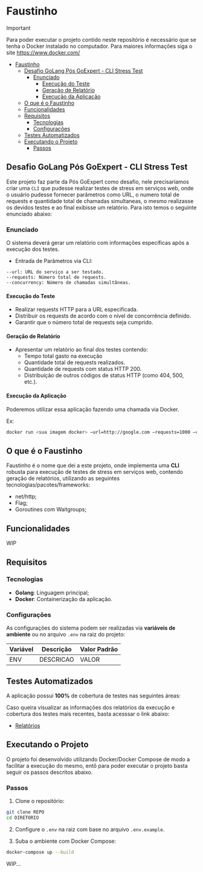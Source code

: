 # Faustinho

> [!IMPORTANT]
> Para poder executar o projeto contido neste repositório é necessário que se tenha o Docker instalado no computador. Para maiores informações siga o site <https://www.docker.com/>

- [Faustinho](#faustinho)
  - [Desafio GoLang Pós GoExpert - CLI Stress Test](#desafio-golang-pós-goexpert---cli-stress-test)
    - [Enunciado](#enunciado)
      - [Execução do Teste](#execução-do-teste)
      - [Geração de Relatório](#geração-de-relatório)
      - [Execução da Aplicação](#execução-da-aplicação)
  - [O que é o Faustinho](#o-que-é-o-faustinho)
  - [Funcionalidades](#funcionalidades)
  - [Requisitos](#requisitos)
    - [Tecnologias](#tecnologias)
    - [Configurações](#configurações)
  - [Testes Automatizados](#testes-automatizados)
  - [Executando o Projeto](#executando-o-projeto)
    - [Passos](#passos)

## Desafio GoLang Pós GoExpert - CLI Stress Test

Este projeto faz parte da Pós GoExpert como desafio, nele precisaríamos criar uma `CLI` que pudesse realizar testes de stress em serviços web, onde o usuário pudesse fornecer parâmetros como URL, o numero total de requests e quantidade total de chamadas simultaneas, o mesmo realizasse os devidos testes e ao final exibisse um relatório. Para isto temos o seguinte enunciado abaixo:

### Enunciado

O sistema deverá gerar um relatório com informações específicas após a execução dos testes.

- Entrada de Parâmetros via CLI:

```plain
--url: URL do serviço a ser testado.
--requests: Número total de requests.
--concurrency: Número de chamadas simultâneas.
```

#### Execução do Teste

- Realizar requests HTTP para a URL especificada.
- Distribuir os requests de acordo com o nível de concorrência definido.
- Garantir que o número total de requests seja cumprido.

#### Geração de Relatório

- Apresentar um relatório ao final dos testes contendo:
  - Tempo total gasto na execução
  - Quantidade total de requests realizados.
  - Quantidade de requests com status HTTP 200.
  - Distribuição de outros códigos de status HTTP (como 404, 500, etc.).

#### Execução da Aplicação

Poderemos utilizar essa aplicação fazendo uma chamada via Docker.

Ex:

```bash
docker run <sua imagem docker> —url=http://google.com —requests=1000 —concurrency=10
```

## O que é o Faustinho

Faustinho é o nome que dei a este projeto, onde implementa uma **CLI** robusta para execução de testes de stress em serviços web, contendo geração de relatórios, utilizando as seguintes tecnologias/pacotes/frameworks:

- net/http;
- Flag;
- Goroutines com Waitgroups;

## Funcionalidades

WIP

## Requisitos

### Tecnologias

- **Golang**: Linguagem principal;
- **Docker**: Containerização da aplicação.

### Configurações

As configurações do sistema podem ser realizadas via **variáveis de ambiente** ou no arquivo `.env` na raiz do projeto:

| Variável          | Descrição                              | Valor Padrão     |
|-------------------|----------------------------------------|------------------|
| ENV               | DESCRICAO                              | VALOR            |

## Testes Automatizados

A aplicação possui **100%** de cobertura de testes nas seguintes áreas:

Caso queira visualizar as informações dos relatórios da execução e cobertura dos testes mais recentes, basta acesssar o link abaixo:

- [Relatórios](.doc/TEST_REPORT.md)

## Executando o Projeto

O projeto foi desenvolvido utilizando Docker/Docker Compose de modo a facilitar a execução do mesmo, entõ para poder executar o projeto basta seguir os passos descritos abaixo.

### Passos

1. Clone o repositório:

```bash
git clone REPO
cd DIRETORIO
```

2. Configure o `.env` na raiz com base no arquivo `.env.example`.

3. Suba o ambiente com Docker Compose:

```bash
docker-compose up --build
```

WIP...
